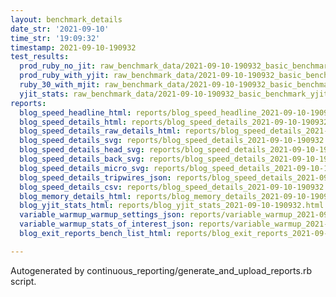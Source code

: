 ```yaml
---
layout: benchmark_details
date_str: '2021-09-10'
time_str: '19:09:32'
timestamp: 2021-09-10-190932
test_results:
  prod_ruby_no_jit: raw_benchmark_data/2021-09-10-190932_basic_benchmark_prod_ruby_no_jit.json
  prod_ruby_with_yjit: raw_benchmark_data/2021-09-10-190932_basic_benchmark_prod_ruby_with_yjit.json
  ruby_30_with_mjit: raw_benchmark_data/2021-09-10-190932_basic_benchmark_ruby_30_with_mjit.json
  yjit_stats: raw_benchmark_data/2021-09-10-190932_basic_benchmark_yjit_stats.json
reports:
  blog_speed_headline_html: reports/blog_speed_headline_2021-09-10-190932.html
  blog_speed_details_html: reports/blog_speed_details_2021-09-10-190932.html
  blog_speed_details_raw_details_html: reports/blog_speed_details_2021-09-10-190932.raw_details.html
  blog_speed_details_svg: reports/blog_speed_details_2021-09-10-190932.svg
  blog_speed_details_head_svg: reports/blog_speed_details_2021-09-10-190932.head.svg
  blog_speed_details_back_svg: reports/blog_speed_details_2021-09-10-190932.back.svg
  blog_speed_details_micro_svg: reports/blog_speed_details_2021-09-10-190932.micro.svg
  blog_speed_details_tripwires_json: reports/blog_speed_details_2021-09-10-190932.tripwires.json
  blog_speed_details_csv: reports/blog_speed_details_2021-09-10-190932.csv
  blog_memory_details_html: reports/blog_memory_details_2021-09-10-190932.html
  blog_yjit_stats_html: reports/blog_yjit_stats_2021-09-10-190932.html
  variable_warmup_warmup_settings_json: reports/variable_warmup_2021-09-10-190932.warmup_settings.json
  variable_warmup_stats_of_interest_json: reports/variable_warmup_2021-09-10-190932.stats_of_interest.json
  blog_exit_reports_bench_list_html: reports/blog_exit_reports_2021-09-10-190932.bench_list.html

---
```

Autogenerated by continuous_reporting/generate_and_upload_reports.rb script.
